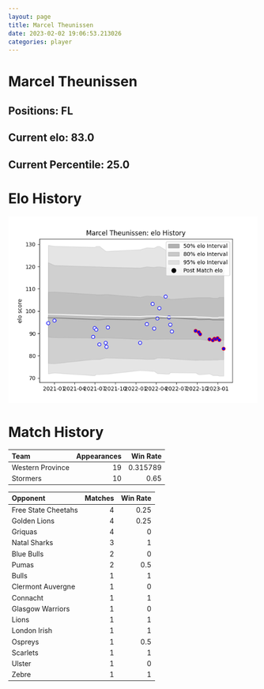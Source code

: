 ```yaml
---  
layout: page  
title: Marcel Theunissen  
date: 2023-02-02 19:06:53.213026  
categories: player  
---
```

# Marcel Theunissen

## Positions: FL

## Current elo: 83.0

## Current Percentile: 25.0

# Elo History


![elo history](history_MarcelTheunissen.png)
# Match History


| Team             |   Appearances |   Win Rate |
|:-----------------|--------------:|-----------:|
| Western Province |            19 |   0.315789 |
| Stormers         |            10 |   0.65     |

| Opponent            |   Matches |   Win Rate |
|:--------------------|----------:|-----------:|
| Free State Cheetahs |         4 |       0.25 |
| Golden Lions        |         4 |       0.25 |
| Griquas             |         4 |       0    |
| Natal Sharks        |         3 |       1    |
| Blue Bulls          |         2 |       0    |
| Pumas               |         2 |       0.5  |
| Bulls               |         1 |       1    |
| Clermont Auvergne   |         1 |       0    |
| Connacht            |         1 |       1    |
| Glasgow Warriors    |         1 |       0    |
| Lions               |         1 |       1    |
| London Irish        |         1 |       1    |
| Ospreys             |         1 |       0.5  |
| Scarlets            |         1 |       1    |
| Ulster              |         1 |       0    |
| Zebre               |         1 |       1    |